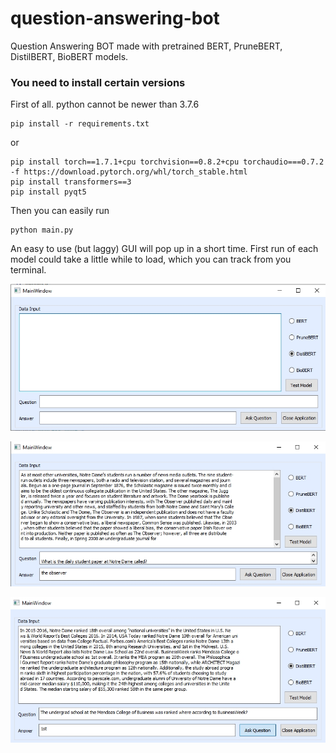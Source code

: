 # question-answering-bot
 Question Answering BOT made with pretrained BERT, PruneBERT, DistilBERT, BioBERT models.

### You need to install certain versions
First of all. python cannot be newer than 3.7.6

```
pip install -r requirements.txt
```
or
```
pip install torch==1.7.1+cpu torchvision==0.8.2+cpu torchaudio===0.7.2 -f https://download.pytorch.org/whl/torch_stable.html
pip install transformers==3
pip install pyqt5
```

Then you can easily run
```
python main.py
```

An easy to use (but laggy) GUI will pop up in a short time. First run of each model could take a little while to load, which you can track from you terminal. 



![alt text](https://github.com/furkanakcakaya/question-answering-ai-bot/blob/main/images/qabot1.jpg?raw=true)

![alt text](https://github.com/furkanakcakaya/question-answering-ai-bot/blob/main/images/qabot2.jpg?raw=true)

![alt text](https://github.com/furkanakcakaya/question-answering-ai-bot/blob/main/images/qabot3.jpg?raw=true)
